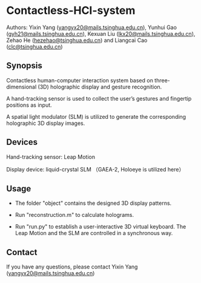 # Contactless-HCI-system
Authors: Yixin Yang (yangyx20@mails.tsinghua.edu.cn), Yunhui Gao (gyh21@mails.tsinghua.edu.cn), Kexuan Liu (lkx20@mails.tsinghua.edu.cn), Zehao He (hezehao@tsinghua.edu.cn) and Liangcai Cao (clc@tsinghua.edu.cn)

## Synopsis
Contactless human-computer interaction system based on three-dimensional (3D) holographic display and gesture recognition.

A hand-tracking sensor is used to collect the user’s gestures and fingertip positions as input.

A spatial light modulator (SLM) is utilized to generate the corresponding holographic 3D display images.

## Devices
Hand-tracking sensor: Leap Motion

Display device: liquid-crystal SLM （GAEA-2, Holoeye is utilized here）

## Usage
* The folder "object" contains the designed 3D display patterns.
  
* Run "reconstruction.m" to calculate holograms.
  
* Run "run.py" to establish a user-interactive 3D virtual keyboard. The Leap Motion and the SLM are controlled in a synchronous way.

## Contact
If you have any questions, please contact Yixin Yang (yangyx20@mails.tsinghua.edu.cn)
